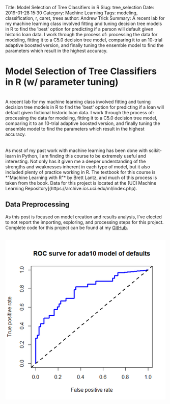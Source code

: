 Title: Model Selection of Tree Classifiers in R
Slug: tree_selection
Date: 2019-01-28 15:30
Category: Machine Learning
Tags: modeling, classification, r, caret, trees
author: Andrew Trick
Summary: A recent lab for my machine learning class involved fitting and tuning decision tree models in R to find the 'best' option for predicting if a person will default given historic loan data. I work through the process of: processing the data for modeling, fitting it to a C5.0 decision tree model, comparing it to an 10-trial adaptive boosted version, and finally tuning the ensemble model to find the parameters which result in the highest accuracy.

# Model Selection of Tree Classifiers in R (w/ parameter tuning)
<br>
A recent lab for my machine learning class involved fitting and tuning decision tree models in R to find the 'best' option for predicting if a loan will default given fictional historic loan data. I work through the process of: processing the data for modeling, fitting it to a C5.0 decision tree model, comparing it to an 10-trial adaptive boosted version, and finally tuning the ensemble model to find the parameters which result in the highest accuracy.<br><br>
<br>
As most of my past work with machine learning has been done with scikit-learn in Python, I am finding this course to be extremely useful and interesting. Not only has it given me a deeper understanding of the strengths and weaknesses inherent in each type of model, but it also included plenty of practice working in R. The textbook for this course is *"Machine Learning with R"* by Brett Lantz, and much of this process is taken from the book.
Data for this project is located at the [UCI Machine Learning Repository](https://archive.ics.uci.edu/ml/index.php).

## Data Preprocessing
As this post is focused on model creation and results analysis, I've elected to not report the importing, exploring, and processing steps for this project. Complete code for this project can be found at my [GitHub](https://github.com/leaflettuce/IT460-Coursework/blob/master/week_four/lab_4-2.R).
<br>

&nbsp;&nbsp;&nbsp;&nbsp;&nbsp;&nbsp;<img src="../img/dt_selection/ROC.png" style="width: 800px;"/>